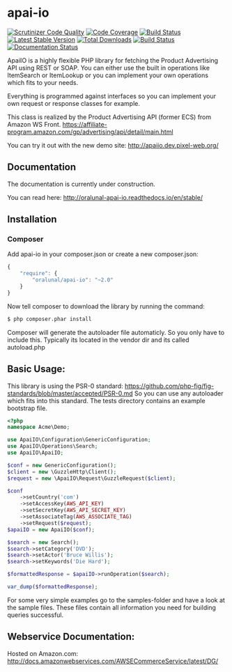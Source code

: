 # apai-io

[![Scrutinizer Code Quality](https://scrutinizer-ci.com/g/oralunal/apai-io/badges/quality-score.png?b=master)](https://scrutinizer-ci.com/g/oralunal/apai-io/?branch=master)
[![Code Coverage](https://scrutinizer-ci.com/g/oralunal/apai-io/badges/coverage.png?b=master)](https://scrutinizer-ci.com/g/oralunal/apai-io/?branch=master)
[![Build Status](https://scrutinizer-ci.com/g/oralunal/apai-io/badges/build.png?b=master)](https://scrutinizer-ci.com/g/oralunal/apai-io/build-status/master)
[![Latest Stable Version](https://poser.pugx.org/oralunal/apai-io/v/stable.svg)](https://packagist.org/packages/oralunal/apai-io) 
[![Total Downloads](https://poser.pugx.org/oralunal/apai-io/downloads.svg)](https://packagist.org/packages/oralunal/apai-io)
[![Build Status](https://travis-ci.org/oralunal/apai-io.png?branch=master)](https://travis-ci.org/oralunal/apai-io)
[![Documentation Status](https://readthedocs.org/projects/oralunal-apai-io/badge/?version=latest)](http://oralunal-apai-io.readthedocs.io/en/latest/)

ApaiIO is a highly flexible PHP library for fetching the Product Advertising API using REST or SOAP.
You can either use the built in operations like ItemSearch or ItemLookup or you can implement your own operations which fits to your needs.

Everything is programmed against interfaces so you can implement your own request or response classes for example.

This class is realized by the Product Advertising API (former ECS) from Amazon WS Front. https://affiliate-program.amazon.com/gp/advertising/api/detail/main.html

You can try it out with the new demo site: http://apaiio.dev.pixel-web.org/

## Documentation

The documentation is currently under construction.

You can read here: http://oralunal-apai-io.readthedocs.io/en/stable/

## Installation

### Composer

Add apai-io in your composer.json or create a new composer.json:

```js
{
    "require": {
        "oralunal/apai-io": "~2.0"
    }
}
```

Now tell composer to download the library by running the command:

``` bash
$ php composer.phar install
```

Composer will generate the autoloader file automaticly. So you only have to include this.
Typically its located in the vendor dir and its called autoload.php

## Basic Usage:
This library is using the PSR-0 standard: https://github.com/php-fig/fig-standards/blob/master/accepted/PSR-0.md
So you can use any autoloader which fits into this standard.
The tests directory contains an example bootstrap file.

``` php
<?php
namespace Acme\Demo;

use ApaiIO\Configuration\GenericConfiguration;
use ApaiIO\Operations\Search;
use ApaiIO\ApaiIO;

$conf = new GenericConfiguration();
$client = new \GuzzleHttp\Client();
$request = new \ApaiIO\Request\GuzzleRequest($client);

$conf
    ->setCountry('com')
    ->setAccessKey(AWS_API_KEY)
    ->setSecretKey(AWS_API_SECRET_KEY)
    ->setAssociateTag(AWS_ASSOCIATE_TAG)
    ->setRequest($request);
$apaiIO = new ApaiIO($conf);

$search = new Search();
$search->setCategory('DVD');
$search->setActor('Bruce Willis');
$search->setKeywords('Die Hard');

$formattedResponse = $apaiIO->runOperation($search);

var_dump($formattedResponse);
```

For some very simple examples go to the samples-folder and have a look at the sample files.
These files contain all information you need for building queries successful.

## Webservice Documentation:
Hosted on Amazon.com:
http://docs.amazonwebservices.com/AWSECommerceService/latest/DG/
